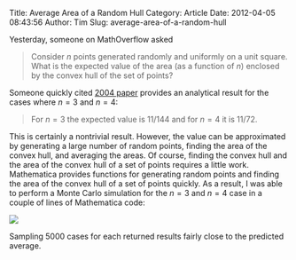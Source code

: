 Title: Average Area of a Random Hull
Category: Article
Date: 2012-04-05 08:43:56
Author: Tim
Slug: average-area-of-a-random-hull

Yesterday, someone on MathOverflow asked

> Consider $n$ points generated randomly and uniformly on a unit square. What is the expected value of the area (as a function of $n$) enclosed by the convex hull of the set of points?

Someone quickly cited [2004 paper](http://www.math.kth.se/~johanph/area12.pdf) provides an analytical result for the cases where $n=3$ and $n=4$:

> For $n=3$ the expected value is $11/144$ and for $n=4$ it is $11/72$.

This is certainly a nontrivial result. However, the value can be approximated by generating a large number of random points, finding the area of the convex hull, and averaging the areas. Of course, finding the convex hull and the area of the convex hull of a set of points requires a little work. Mathematica provides functions for generating random points and finding the area of the convex hull of a set of points quickly. As a result, I was able to perform a Monte Carlo simulation for the $n=3$ and $n=4$ case in a couple of lines of Mathematica code:

[![](/uploads/2012/04/Screen-Shot-2012-04-04-at-11.29.04-AM.png)](/uploads/2012/04/Screen-Shot-2012-04-04-at-11.29.04-AM.png)

Sampling 5000 cases for each returned results fairly close to the predicted average.
